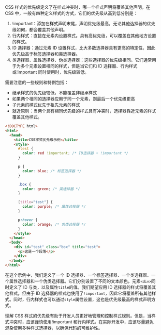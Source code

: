 CSS 样式的优先级定义了在样式冲突时，哪一个样式声明将覆盖其他声明。在 CSS 中，一般有四种定义样式的方式，它们的优先级从高到低分别是：

1. !important：添加在样式声明末尾，声明优先级最高，无论其他选择器的优先级如何，都会覆盖其他声明。
2. 行内样式：直接在元素内设置样式，具有高优先级，可以覆盖在其他地方设置的样式。
3. ID 选择器：通过元素 ID 设置样式，比大多数选择器具有更高的特定性，因此优先级高于标签选择器和类选择器。
4. 类选择器、属性选择器、伪类选择器：这些选择器的优先级相同。它们通常用于为多个元素设置相同的样式，但是当它们和 ID 选择器、行内样式或!important 同时使用时，优先级较低。

需要注意的一些规则和特例包括：

- 继承样式的优先级较低，不能覆盖非继承样式
- 如果两个相同的选择器应用于同一个元素，则最后一个优先级更高
- 子元素的样式优先于祖先元素的样式
- 就近原则：当两个具有相同优先级的样式具有冲突时，选择器靠近元素的样式覆盖其他样式。

```html
<!DOCTYPE html>
<html>
  <head>
    <title>CSS样式优先级示例</title>
    <style>
      #test {
        color: red !important; /* ID选择器 + !important */
      }

      p {
        color: blue; /* 标签选择器 */
      }

      .box {
        color: green; /* 类选择器 */
      }

      [title="test"] {
        color: purple; /* 属性选择器 */
      }

      p:hover {
        color: orange; /* 伪类选择器 */
      }
    </style>
  </head>
  <body>
    <div id="test" class="box" title="test">
      <p>这是一个段落</p>
    </div>
  </body>
</html>
```

在这个示例中，我们定义了一个 ID 选择器、一个标签选择器、一个类选择器、一个属性选择器和一个伪类选择器。它们分别设置了不同的文本颜色。元素`<div>`同时定义了 ID 与类，以及属性`title`的值。我们期望应用 ID 选择器的样式将覆盖其他样式，但由于 ID 选择器的样式也使用了`!important`，因此它将覆盖所有其他样式。同时，行内样式也可以通过`style`属性设置，这也是优先级最高的样式声明方式。

理解 CSS 样式的优先级有助于开发人员更好地管理和控制样式规则。但是，当样式冲突时，应该谨慎使用!important 和行内样式。在实际开发中，应该尽量避免混杂使用多种样式选择器，以确保代码的可维护性。
